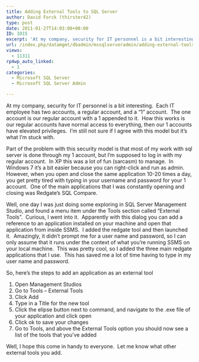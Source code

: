 ```yaml
---
title: Adding External Tools to SQL Server
author: David Forck (thirster42)
type: post
date: 2011-01-27T14:03:00+00:00
ID: 1015
excerpt: 'At my company, security for IT personnel is a bit interesting.  Each IT employee has two accounts, a regular account, and a "1" account.  The one account is our regular account with a 1 appended to it.  How this works is our regular accounts have normal&hellip;'
url: /index.php/datamgmt/dbadmin/mssqlserveradmin/adding-external-tools-to-sql/
views:
  - 11311
rp4wp_auto_linked:
  - 1
categories:
  - Microsoft SQL Server
  - Microsoft SQL Server Admin

---
```

At my company, security for IT personnel is a bit interesting.  Each IT employee has two accounts, a regular account, and a &#8220;1&#8221; account.  The one account is our regular account with a 1 appended to it.  How this works is our regular accounts have normal access to everything, then our 1 accounts have elevated privileges.  I&#8217;m still not sure if I agree with this model but it&#8217;s what I&#8217;m stuck with.

Part of the problem with this security model is that most of my work with sql server is done through my 1 account, but I&#8217;m supposed to log in with my regular account.  In XP this was a lot of fun (sarcasm) to manage.  In Windows 7 it&#8217;s a bit easier because you can right-click and run as admin.  However, when you open and close the same application 10-20 times a day, you get pretty tired with typing in your username and password for your 1 account.  One of the main applications that I was constantly opening and closing was Redgate&#8217;s SQL Compare.

Well, one day I was just doing some exploring in SQL Server Management Studio, and found a menu item under the Tools section called &#8220;External Tools&#8221;.  Curious, I went into it.  Apparently with this dialog you can add a reference to an application installed on your machine and open that application from inside SSMS.  I added the redgate tool and then launched it.  Amazingly, it didn&#8217;t prompt me for a user name and password, so I can only assume that it runs under the context of what you&#8217;re running SSMS on your local machine.  This was pretty cool, so I added the three main redgate applications that I use.  This has saved me a lot of time having to type in my user name and password.

So, here&#8217;s the steps to add an application as an external tool

  1. Open Management Studios
  2. Go to Tools &#8211; External Tools
  3. Click Add
  4. Type in a Title for the new tool
  5. Click the elipse button next to command, and navigate to the .exe file of your application and click open
  6. Click ok to save your changes
  7. Go to Tools, and above the External Tools option you should now see a list of the tools that you&#8217;ve added

Well, I hope this come in handy to everyone.  Let me know what other external tools you add.